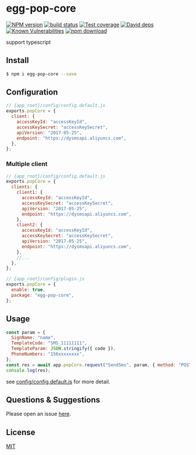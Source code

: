 # egg-pop-core

[![NPM version][npm-image]][npm-url]
[![build status][travis-image]][travis-url]
[![Test coverage][codecov-image]][codecov-url]
[![David deps][david-image]][david-url]
[![Known Vulnerabilities][snyk-image]][snyk-url]
[![npm download][download-image]][download-url]

[npm-image]: https://img.shields.io/npm/v/egg-pop-core.svg?style=flat-square
[npm-url]: https://npmjs.org/package/egg-pop-core
[travis-image]: https://img.shields.io/travis/eggjs/egg-pop-core.svg?style=flat-square
[travis-url]: https://travis-ci.org/eggjs/egg-pop-core
[codecov-image]: https://img.shields.io/codecov/c/github/eggjs/egg-pop-core.svg?style=flat-square
[codecov-url]: https://codecov.io/github/eggjs/egg-pop-core?branch=master
[david-image]: https://img.shields.io/david/eggjs/egg-pop-core.svg?style=flat-square
[david-url]: https://david-dm.org/eggjs/egg-pop-core
[snyk-image]: https://snyk.io/test/npm/egg-pop-core/badge.svg?style=flat-square
[snyk-url]: https://snyk.io/test/npm/egg-pop-core
[download-image]: https://img.shields.io/npm/dm/egg-pop-core.svg?style=flat-square
[download-url]: https://npmjs.org/package/egg-pop-core

support typescript

## Install

```bash
$ npm i egg-pop-core --save
```

## Configuration

```js
// {app_root}/config/config.default.js
exports.popCore = {
  client: {
    accessKeyId: "accessKeyId",
    accessKeySecret: "accessKeySecret",
    apiVersion: "2017-05-25",
    endpoint: "https://dysmsapi.aliyuncs.com",
  },
};
```

### Multiple client

```js
// {app_root}/config/config.default.js
exports.popCore = {
  clients: {
    client1: {
      accessKeyId: "accessKeyId",
      accessKeySecret: "accessKeySecret",
      apiVersion: "2017-05-25",
      endpoint: "https://dysmsapi.aliyuncs.com",
    },
    client2: {
      accessKeyId: "accessKeyId",
      accessKeySecret: "accessKeySecret",
      apiVersion: "2017-05-25",
      endpoint: "https://dysmsapi.aliyuncs.com",
    },
    //...
  },
};
```

```js
// {app_root}/config/plugin.js
exports.popCore = {
  enable: true,
  package: "egg-pop-core",
};
```

## Usage

```js
const param = {
  SignName: "name",
  TemplateCode: "SMS_11111111",
  TemplateParam: JSON.stringify({ code }),
  PhoneNumbers: "156xxxxxxxx",
};
const res = await app.popCore.request("SendSms", param, { method: "POST" });
console.log(res);
```

see [config/config.default.js](config/config.default.js) for more detail.

## Questions & Suggestions

Please open an issue [here](https://github.com/eggjs/egg/issues).

## License

[MIT](LICENSE)
